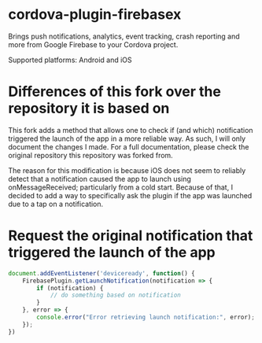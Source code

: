 # cordova-plugin-firebasex

Brings push notifications, analytics, event tracking, crash reporting and more from Google Firebase to your Cordova project.

Supported platforms: Android and iOS

# Differences of this fork over the repository it is based on
This fork adds a method that allows one to check if (and which) notification triggered the launch of the app in a more reliable way. As such, I will only document the changes I made. For a full documentation, please check the original repository this repository was forked from.

The reason for this modification is because iOS does not seem to reliably detect that a notification caused the app to launch using onMessageReceived; particularly from a cold start. Because of that, I decided to add a way to specifically ask the plugin if the app was launched due to a tap on a notification.

# Request the original notification that triggered the launch of the app
```javascript
document.addEventListener('deviceready', function() {
    FirebasePlugin.getLaunchNotification(notification => {
        if (notification) {
            // do something based on notification
        }
    }, error => {
        console.error("Error retrieving launch notification:", error);
    });
})
```